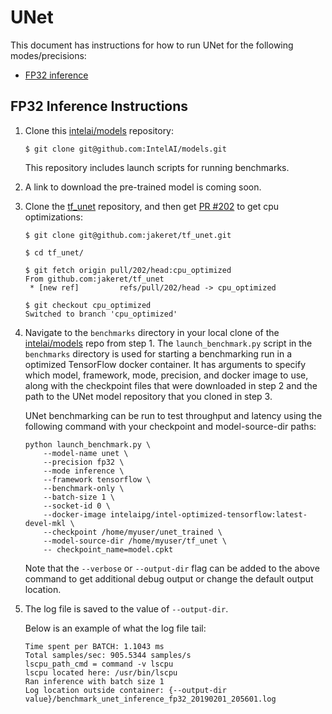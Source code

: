 # UNet

This document has instructions for how to run UNet for the following
modes/precisions:
* [FP32 inference](#fp32-inference-instructions)

## FP32 Inference Instructions

1. Clone this [intelai/models](https://github.com/IntelAI/models)
   repository:
   ```
   $ git clone git@github.com:IntelAI/models.git
   ```
   This repository includes launch scripts for running benchmarks.

2. A link to download the pre-trained model is coming soon.

3. Clone the [tf_unet](https://github.com/jakeret/tf_unet) repository,
   and then get [PR #202](https://github.com/jakeret/tf_unet/pull/202)
   to get cpu optimizations:

   ```
   $ git clone git@github.com:jakeret/tf_unet.git

   $ cd tf_unet/

   $ git fetch origin pull/202/head:cpu_optimized
   From github.com:jakeret/tf_unet
    * [new ref]         refs/pull/202/head -> cpu_optimized

   $ git checkout cpu_optimized
   Switched to branch 'cpu_optimized'
   ```

4. Navigate to the `benchmarks` directory in your local clone of the
   [intelai/models](https://github.com/IntelAI/models) repo from step 1.
   The `launch_benchmark.py` script in the `benchmarks` directory is
   used for starting a benchmarking run in a optimized TensorFlow docker
   container. It has arguments to specify which model, framework, mode,
   precision, and docker image to use, along with the checkpoint files
   that were downloaded in step 2 and the path to the UNet model
   repository that you cloned in step 3.

   UNet benchmarking can be run to test throughput and latency using the
   following command with your checkpoint and model-source-dir paths:

   ```
   python launch_benchmark.py \
       --model-name unet \
       --precision fp32 \
       --mode inference \
       --framework tensorflow \
       --benchmark-only \
       --batch-size 1 \
       --socket-id 0 \
       --docker-image intelaipg/intel-optimized-tensorflow:latest-devel-mkl \
       --checkpoint /home/myuser/unet_trained \
       --model-source-dir /home/myuser/tf_unet \
       -- checkpoint_name=model.cpkt
   ```

   Note that the `--verbose` or `--output-dir` flag can be added to the above
   command to get additional debug output or change the default output location.

6. The log file is saved to the value of `--output-dir`.

   Below is an example of what the log file tail:

   ```
   Time spent per BATCH: 1.1043 ms
   Total samples/sec: 905.5344 samples/s
   lscpu_path_cmd = command -v lscpu
   lscpu located here: /usr/bin/lscpu
   Ran inference with batch size 1
   Log location outside container: {--output-dir value}/benchmark_unet_inference_fp32_20190201_205601.log
   ```